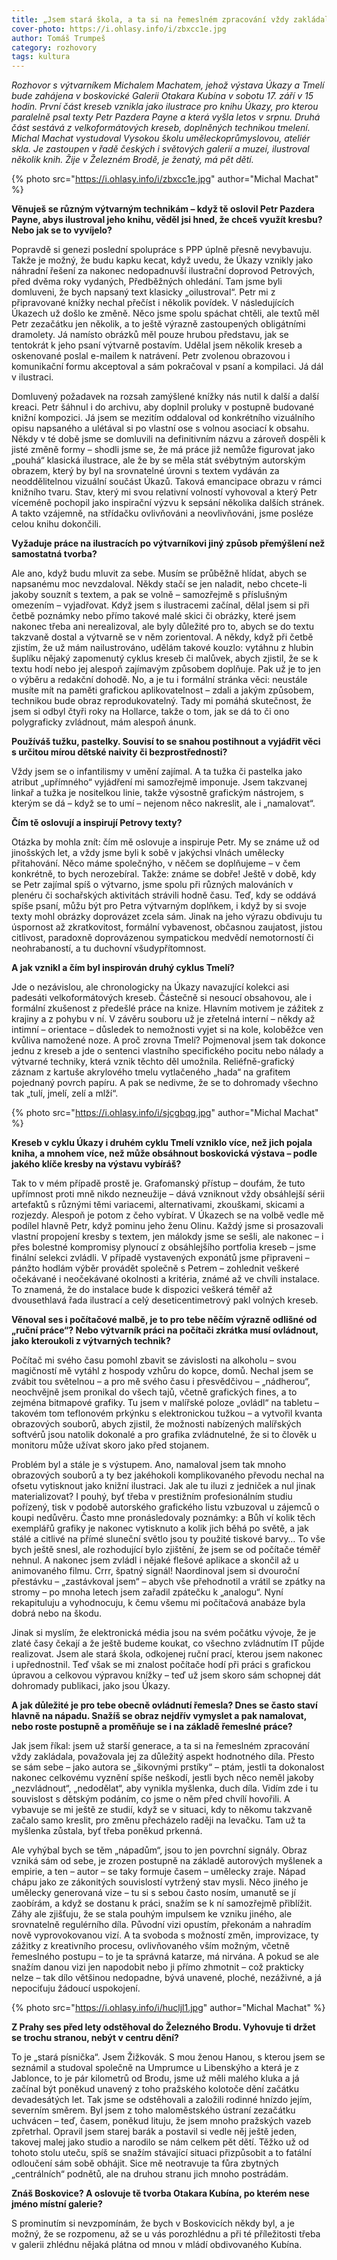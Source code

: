 ```yaml
---
title: „Jsem stará škola, a ta si na řemeslném zpracování vždy zakládala. Přesto se sám sebe ptám, jestli dokonalost nakonec celkovému vyznění spíše neškodí.“
cover-photo: https://i.ohlasy.info/i/zbxcc1e.jpg
author: Tomáš Trumpeš
category: rozhovory
tags: kultura
---
```


*Rozhovor s výtvarníkem Michalem Machatem, jehož výstava Úkazy a Tmelí bude zahájena v boskovické Galerii Otakara Kubína v sobotu 17. září v 15 hodin. První část kreseb vznikla jako ilustrace pro knihu Úkazy, pro kterou paralelně psal texty Petr Pazdera Payne a která vyšla letos v srpnu. Druhá část sestává z velkoformátových kreseb, doplněných technikou tmelení. Michal Machat vystudoval Vysokou školu uměleckoprůmyslovou, ateliér skla. Je zastoupen v řadě českých i světových galerií a muzeí, ilustroval několik knih. Žije v Železném Brodě, je ženatý, má pět dětí.*

{% photo src="https://i.ohlasy.info/i/zbxcc1e.jpg" author="Michal Machat" %}

**Věnuješ se různým výtvarným technikám – když tě oslovil Petr Pazdera Payne, abys ilustroval jeho knihu, věděl jsi hned, že chceš využít kresbu? Nebo jak se to vyvíjelo?**

Popravdě si genezi poslední spolupráce s PPP úplně přesně nevybavuju. Takže je možný, že budu kapku kecat, když uvedu, že Úkazy vznikly jako náhradní řešení za nakonec nedopadnuvší ilustrační doprovod Petrových, před dvěma roky vydaných, Předběžných ohledání. Tam jsme byli domluveni, že bych napsaný text klasicky „oilustroval“. Petr mi z připravované knížky nechal přečíst i několik povídek. V následujících Úkazech už došlo ke změně. Něco jsme spolu spáchat chtěli, ale textů měl Petr zezačátku jen několik, a to ještě výrazně zastoupených obligátními dramolety. Já namísto obrázků měl pouze hrubou představu, jak se tentokrát k jeho psaní výtvarně postavím. Udělal jsem několik kreseb a oskenované poslal e-mailem k natrávení. Petr zvolenou obrazovou i komunikační formu akceptoval a sám pokračoval v psaní a kompilaci. Já dál v ilustraci.

Domluvený požadavek na rozsah zamýšlené knížky nás nutil k další a další kreaci. Petr šáhnul i do archivu, aby doplnil proluky v postupně budované knižní kompozici. Já jsem se mezitím oddaloval od konkrétního vizuálního opisu napsaného a ulétával si po vlastní ose s volnou asociací k obsahu. Někdy v té době jsme se domluvili na definitivním názvu a zároveň dospěli k jisté změně formy – shodli jsme se, že má práce již nemůže figurovat jako „pouhá“ klasická ilustrace, ale že by se měla stát svébytným autorským obrazem, který by byl na srovnatelné úrovni s textem vydáván za neoddělitelnou vizuální součást Úkazů. Taková emancipace obrazu v rámci knižního tvaru. Stav, který mi svou relativní volností vyhovoval a který Petr víceméně pochopil jako inspirační výzvu k sepsání několika dalších stránek. A takto vzájemně, na střídačku ovlivňováni a neovlivňováni, jsme posléze celou knihu dokončili.

**Vyžaduje práce na ilustracích po výtvarníkovi jiný způsob přemýšlení než samostatná tvorba?**

Ale ano, když budu mluvit za sebe. Musím se průběžně hlídat, abych se napsanému moc nevzdaloval. Někdy stačí se jen naladit, nebo chcete-li jakoby souznít s textem, a pak se volně – samozřejmě s příslušným omezením – vyjadřovat. Když jsem s ilustracemi začínal, dělal jsem si při četbě poznámky nebo přímo takové malé skici či obrázky, které jsem nakonec třeba ani nerealizoval, ale byly důležité pro to, abych se do textu takzvaně dostal a výtvarně se v něm zorientoval. A někdy, když při četbě zjistím, že už mám nailustrováno, udělám takové kouzlo: vytáhnu z hlubin šuplíku nějaký zapomenutý cyklus kreseb či malůvek, abych zjistil, že se k textu hodí nebo jej alespoň zajímavým způsobem doplňuje. Pak už je to jen o výběru a redakční dohodě. No, a je tu i formální stránka věci: neustále musíte mít na paměti grafickou aplikovatelnost – zdali a jakým způsobem, technikou bude obraz reprodukovatelný. Tady mi pomáhá skutečnost, že jsem si odbyl čtyři roky na Hollarce, takže o tom, jak se dá to či ono polygraficky zvládnout, mám alespoň ánunk.

**Používáš tužku, pastelky. Souvisí to se snahou postihnout a vyjádřit věci s určitou mírou dětské naivity či bezprostřednosti?**

Vždy jsem se o infantilismy v umění zajímal. A ta tužka či pastelka jako atribut „upřímného“ vyjádření mi samozřejmě imponuje. Jsem takzvanej linkař a tužka je nositelkou linie, takže výsostně grafickým nástrojem, s kterým se dá – když se to umí – nejenom něco nakreslit, ale i „namalovat“.

**Čím tě oslovují a inspirují Petrovy texty?**

Otázka by mohla znít: čím mě oslovuje a inspiruje Petr. My se známe už od jinošských let, a vždy jsme byli k sobě v jakýchsi vlnách umělecky přitahování. Něco máme společnýho, v něčem se doplňujeme – v čem konkrétně, to bych nerozebíral. Takže: známe se dobře! Ještě v době, kdy se Petr zajímal spíš o výtvarno, jsme spolu při různých malováních v plenéru či sochařských aktivitách strávili hodně času. Teď, kdy se oddává spíše psaní, můžu být pro Petra výtvarným doplňkem, i když by si svoje texty mohl obrázky doprovázet zcela sám. Jinak na jeho výrazu obdivuju tu úspornost až zkratkovitost, formální vybavenost, občasnou zaujatost, jistou citlivost, paradoxně doprovázenou sympatickou medvědí nemotorností či neohrabaností, a tu duchovní všudypřítomnost.

**A jak vznikl a čím byl inspirován druhý cyklus Tmelí?**

Jde o nezávislou, ale chronologicky na Úkazy navazující kolekci asi padesáti velkoformátových kreseb. Částečně si nesoucí obsahovou, ale i formální zkušenost z předešlé práce na knize. Hlavním motivem je zážitek z krajiny a z pohybu v ní. V závěru souboru už je zřetelná interní – někdy až intimní – orientace – důsledek to nemožnosti vyjet si na kole, koloběžce ven kvůliva namožené noze. A proč zrovna Tmelí? Pojmenoval jsem tak dokonce jednu z kreseb a jde o sentenci vlastního specifického pocitu nebo nálady a výtvarné techniky, která vznik těchto děl umožnila. Reliéfně-grafický záznam z kartuše akrylového tmelu vytlačeného „hada“ na grafitem pojednaný povrch papíru. A pak se nedivme, že se to dohromady všechno tak „tulí, jmelí, zelí a mlží“.

{% photo src="https://i.ohlasy.info/i/sjcgbqg.jpg" author="Michal Machat" %}

**Kreseb v cyklu Úkazy i druhém cyklu Tmelí vzniklo více, než jich pojala kniha, a mnohem více, než může obsáhnout boskovická výstava – podle jakého klíče kresby na výstavu vybíráš?**

Tak to v mém případě prostě je. Grafomanský přístup – doufám, že tuto upřímnost proti mně nikdo nezneužije – dává vzniknout vždy obsáhlejší sérii artefaktů s různými těmi variacemi, alternativami, zkouškami, skicami a rozjezdy. Alespoň je potom z čeho vybírat. V Úkazech se na volbě vedle mě podílel hlavně Petr, když pominu jeho ženu Olinu. Každý jsme si prosazovali vlastní propojení kresby s textem, jen málokdy jsme se sešli, ale nakonec – i přes bolestné kompromisy plynoucí z obsáhlejšího portfolia kreseb – jsme finální selekci zvládli. V případě vystavených exponátů jsme připraveni – pánžto hodlám výběr provádět společně s Petrem – zohlednit veškeré očekávané i neočekávané okolnosti a kritéria, známé až ve chvíli instalace. To znamená, že do instalace bude k dispozici veškerá téměř až dvousethlavá řada ilustrací a celý deseticentimetrový pakl volných kreseb.

**Věnoval ses i počítačové malbě, je to pro tebe něčím výrazně odlišné od „ruční práce“? Nebo výtvarník práci na počítači zkrátka musí ovládnout, jako kteroukoli z výtvarných technik?**

Počítač mi svého času pomohl zbavit se závislosti na alkoholu – svou magičností mě vytáhl z hospody vzhůru do kopce, domů. Nechal jsem se zvábit tou světelnou – a pro mě svého času i přesvědčivou – „nádherou“, neochvějně jsem pronikal do všech tajů, včetně grafických fines, a to zejména bitmapové grafiky. Tu jsem v malířské poloze „ovládl“ na tabletu – takovém tom teflonovém prkýnku s elektronickou tužkou – a vytvořil kvanta obrazových souborů, abych zjistil, že možnosti nabízených malířských softvérů jsou natolik dokonalé a pro grafika zvládnutelné, že si to člověk u monitoru může užívat skoro jako před stojanem.

Problém byl a stále je s výstupem. Ano, namaloval jsem tak mnoho obrazových souborů a ty bez jakéhokoli komplikovaného převodu nechal na ofsetu vytisknout jako knižní ilustraci. Jak ale tu iluzi z jedniček a nul jinak materializovat? I pouhý, byť třeba v prestižním profesionálním studiu pořízený, tisk v podobě autorského grafického listu vzbuzoval u zájemců o koupi nedůvěru. Často mne pronásledovaly poznámky: a Bůh ví kolik těch exemplářů grafiky je nakonec vytisknuto a kolik jich běhá po světě, a jak stálé a citlivé na přímé sluneční světlo jsou ty použité tiskové barvy… To vše bych ještě snesl, ale rozhodující bylo zjištění, že jsem se od počítače téměř nehnul. A nakonec jsem zvládl i nějaké flešové aplikace a skončil až u animovaného filmu. Crrr, špatný signál! Naordinoval jsem si dvouroční přestávku – „zastávkoval jsem“ – abych vše přehodnotil a vrátil se zpátky na stromy – po mnoha letech jsem zařadil zpátečku k „analogu“. Nyní rekapituluju a vyhodnocuju, k čemu všemu mi počítačová anabáze byla dobrá nebo na škodu.

Jinak si myslím, že elektronická média jsou na svém počátku vývoje, že je zlaté časy čekají a že ještě budeme koukat, co všechno zvládnutím IT půjde realizovat. Jsem ale stará škola, odkojenej ruční prací, kterou jsem nakonec i upřednostnil. Teď však se mi znalost počítače hodí při práci s grafickou úpravou a celkovou výpravou knížky – teď už jsem skoro sám schopnej dát dohromady publikaci, jako jsou Úkazy.

**A jak důležité je pro tebe obecně ovládnutí řemesla? Dnes se často staví hlavně na nápadu. Snažíš se obraz nejdřív vymyslet a pak namalovat, nebo roste postupně a proměňuje se i na základě řemeslné práce?**

Jak jsem říkal: jsem už starší generace, a ta si na řemeslném zpracování vždy zakládala, považovala jej za důležitý aspekt hodnotného díla. Přesto se sám sebe – jako autora se „šikovnými prstíky“ – ptám, jestli ta dokonalost nakonec celkovému vyznění spíše neškodí, jestli bych něco neměl jakoby „nezvládnout“, „nedodělat“, aby vynikla myšlenka, duch díla. Vidím zde i tu souvislost s dětským podáním, co jsme o něm před chvílí hovořili. A vybavuje se mi ještě ze studií, když se v situaci, kdy to někomu takzvaně začalo samo kreslit, pro změnu přecházelo raději na levačku. Tam už ta myšlenka zůstala, byť třeba poněkud prkenná.

Ale vyhýbal bych se těm „nápadům“, jsou to jen povrchní signály. Obraz vzniká sám od sebe, je zrozen postupně na základě autorových myšlenek a empirie, a ten – autor – se taky formuje časem – umělecky zraje. Nápad chápu jako ze zákonitých souvislostí vytržený stav mysli. Něco jiného je umělecky generovaná vize – tu si s sebou často nosím, umanutě se jí zaobírám, a když se dostanu k práci, snažím se k ní samozřejmě přiblížit. Záhy ale zjišťuju, že se stala pouhým impulsem ke vzniku jiného, ale srovnatelně regulérního díla. Původní vizi opustím, překonám a nahradím nově vyprovokovanou vizí. A ta svoboda s možností změn, improvizace, ty zážitky z kreativního procesu, ovlivňovaného vším možným, včetně řemeslného postupu – to je ta správná katarze, má nirvána. A pokud se ale snažím danou vizi jen napodobit nebo ji přímo zhmotnit – což prakticky nelze – tak dílo většinou nedopadne, bývá unavené, ploché, nezáživné, a já nepociťuju žádoucí uspokojení.

{% photo src="https://i.ohlasy.info/i/hucljl1.jpg" author="Michal Machat" %}

**Z Prahy ses před lety odstěhoval do Železného Brodu. Vyhovuje ti držet se trochu stranou, nebýt v centru dění?**

To je „stará písnička“. Jsem Žižkovák. S mou ženou Hanou, s kterou jsem se seznámil a studoval společně na Umprumce u Libenskýho a která je z Jablonce, to je pár kilometrů od Brodu, jsme už měli malého kluka a já začínal být poněkud unavený z toho pražského kolotoče dění začátku devadesátých let. Tak jsme se odstěhovali a založili rodinné hnízdo jejím, severním směrem. Byl jsem z toho maloměstského ústraní zezačátku uchvácen – teď, časem, poněkud lituju, že jsem mnoho pražských vazeb zpřetrhal. Opravil jsem starej barák a postavil si vedle něj ještě jeden, takovej malej jako studio a narodilo se nám celkem pět dětí. Těžko už od tohoto stolu uteču, spíš se snažím stávající situaci přizpůsobit a to fatální odloučení sám sobě obhájit. Sice mě neotravuje ta fůra zbytných „centrálních“ podnětů, ale na druhou stranu jich mnoho postrádám.

**Znáš Boskovice? A oslovuje tě tvorba Otakara Kubína, po kterém nese jméno místní galerie?**

S prominutím si nevzpomínám, že bych v Boskovicích někdy byl, a je možný, že se rozpomenu, až se u vás porozhlédnu a při té příležitosti třeba v galerii zhlédnu nějaká plátna od mnou v mládí obdivovaného Kubína. 
